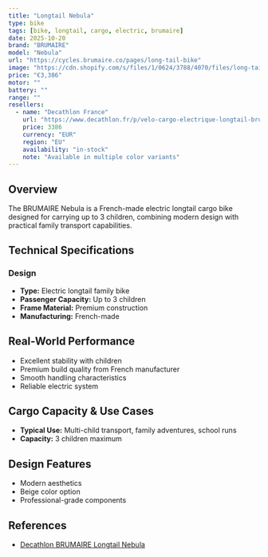 ```yaml
---
title: "Longtail Nebula"
type: bike
tags: [bike, longtail, cargo, electric, brumaire]
date: 2025-10-20
brand: "BRUMAIRE"
model: "Nebula"
url: "https://cycles.brumaire.co/pages/long-tail-bike"
image: "https://cdn.shopify.com/s/files/1/0624/3788/4070/files/long-tail-bike-blue.png"
price: "€3,386"
motor: ""
battery: ""
range: ""
resellers:
  - name: "Decathlon France"
    url: "https://www.decathlon.fr/p/velo-cargo-electrique-longtail-brumaire-nebula-beige/_/R-p-330068"
    price: 3386
    currency: "EUR"
    region: "EU"
    availability: "in-stock"
    note: "Available in multiple color variants"
---
```


## Overview

The BRUMAIRE Nebula is a French-made electric longtail cargo bike designed for carrying up to 3 children, combining modern design with practical family transport capabilities.

## Technical Specifications

### Design

- **Type:** Electric longtail family bike
- **Passenger Capacity:** Up to 3 children
- **Frame Material:** Premium construction
- **Manufacturing:** French-made

## Real-World Performance

- Excellent stability with children
- Premium build quality from French manufacturer
- Smooth handling characteristics
- Reliable electric system

## Cargo Capacity & Use Cases

- **Typical Use:** Multi-child transport, family adventures, school runs
- **Capacity:** 3 children maximum

## Design Features

- Modern aesthetics
- Beige color option
- Professional-grade components

## References

- [Decathlon BRUMAIRE Longtail Nebula](https://www.decathlon.fr/)
